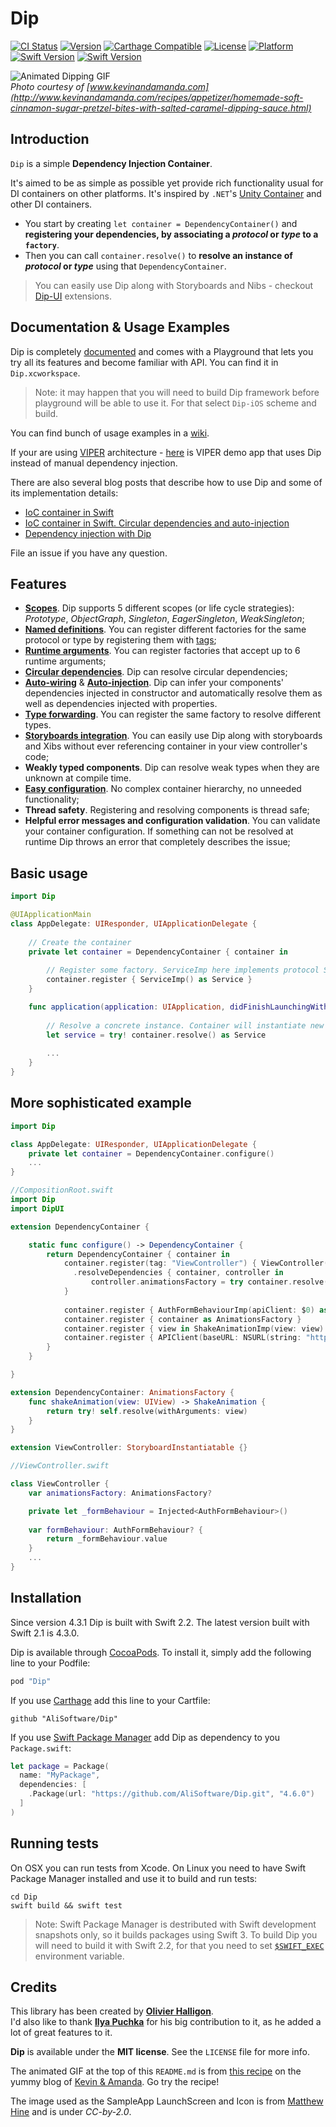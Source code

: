 # Dip

[![CI Status](https://travis-ci.org/AliSoftware/Dip.svg?branch=develop)](https://travis-ci.org/AliSoftware/Dip)
[![Version](https://img.shields.io/cocoapods/v/Dip.svg?style=flat)](http://cocoapods.org/pods/Dip)
[![Carthage Compatible](https://img.shields.io/badge/Carthage-compatible-4BC51D.svg?style=flat)](https://github.com/Carthage/Carthage)
[![License](https://img.shields.io/cocoapods/l/Dip.svg?style=flat)](http://cocoapods.org/pods/Dip)
[![Platform](https://img.shields.io/cocoapods/p/Dip.svg?style=flat)](http://cocoapods.org/pods/Dip)
[![Swift Version](https://img.shields.io/badge/Linux-compatible-4BC51D.svg?style=flat)](https://developer.apple.com/swift)
[![Swift Version](https://img.shields.io/badge/Swift-2.2-F16D39.svg?style=flat)](https://developer.apple.com/swift)

![Animated Dipping GIF](cinnamon-pretzels-caramel-dipping.gif)  
_Photo courtesy of [www.kevinandamanda.com](http://www.kevinandamanda.com/recipes/appetizer/homemade-soft-cinnamon-sugar-pretzel-bites-with-salted-caramel-dipping-sauce.html)_

## Introduction

`Dip` is a simple **Dependency Injection Container**.

It's aimed to be as simple as possible yet provide rich functionality usual for DI containers on other platforms. It's inspired by `.NET`'s [Unity Container](https://msdn.microsoft.com/library/ff647202.aspx) and other DI containers.

* You start by creating `let container = DependencyContainer()` and **registering your dependencies, by associating a _protocol_ or _type_ to a `factory`**.
* Then you can call `container.resolve()` to **resolve an instance of _protocol_ or _type_** using that `DependencyContainer`.

> You can easily use Dip along with Storyboards and Nibs - checkout [Dip-UI](https://github.com/AliSoftware/Dip-UI) extensions. 

## Documentation & Usage Examples

Dip is completely [documented](http://cocoadocs.org/docsets/Dip/4.6.0/) and comes with a Playground that lets you try all its features and become familiar with API. You can find it in `Dip.xcworkspace`.

> Note: it may happen that you will need to build Dip framework before playground will be able to use it. For that select `Dip-iOS` scheme and build.

You can find bunch of usage examples in a [wiki](../../wiki). 

If your are using [VIPER](https://www.objc.io/issues/13-architecture/viper/) architecture - [here](https://github.com/ilyapuchka/VIPER-SWIFT) is VIPER demo app that uses Dip instead of manual dependency injection.

There are also several blog posts that describe how to use Dip and some of its implementation details:

- [IoC container in Swift](http://ilya.puchka.me/ioc-container-in-swift/)
- [IoC container in Swift. Circular dependencies and auto-injection](http://ilya.puchka.me/ioc-container-in-swift-circular-dependencies-and-auto-injection/)
- [Dependency injection with Dip](http://ilya.puchka.me/dependency-injecinjection-with-dip/)

File an issue if you have any question.


## Features

- **[Scopes](../../wiki/scopes)**. Dip supports 5 different scopes (or life cycle strategies): _Prototype_, _ObjectGraph_, _Singleton_, _EagerSingleton_, _WeakSingleton_;
- **[Named definitions](../../wiki/named-definitions)**. You can register different factories for the same protocol or type by registering them with [tags]();
- **[Runtime arguments](../../wiki/runtime-arguments)**. You can register factories that accept up to 6 runtime arguments;
- **[Circular dependencies](../../wiki/circular-dependencies)**. Dip can resolve circular dependencies;
- **[Auto-wiring](../../wiki/auto-wiring)** & **[Auto-injection](../../wiki/auto-injection)**. Dip can infer your components' dependencies injected in constructor and automatically resolve them as well as dependencies injected with properties.
- **[Type forwarding](../../wiki/type-forwarding)**. You can register the same factory to resolve different types.
- **[Storyboards integration](../../wiki/storyboards-integration)**. You can easily use Dip along with storyboards and Xibs without ever referencing container in your view controller's code;
- **Weakly typed components**. Dip can resolve weak types when they are unknown at compile time.
- **[Easy configuration](../../wiki/configuration)**. No complex container hierarchy, no unneeded functionality;
- **Thread safety**. Registering and resolving components is thread safe;
- **Helpful error messages and configuration validation**. You can validate your container configuration. If something can not be resolved at runtime Dip throws an error that completely describes the issue;

## Basic usage

```swift
import Dip

@UIApplicationMain
class AppDelegate: UIResponder, UIApplicationDelegate {
    
    // Create the container
    private let container = DependencyContainer { container in
    
        // Register some factory. ServiceImp here implements protocol Service
        container.register { ServiceImp() as Service }
    }

    func application(application: UIApplication, didFinishLaunchingWithOptions launchOptions: [NSObject: AnyObject]?) -> Bool { 
        
        // Resolve a concrete instance. Container will instantiate new instance of ServiceImp
        let service = try! container.resolve() as Service
    
        ...
    }
}

```

## More sophisticated example

```swift
import Dip

class AppDelegate: UIResponder, UIApplicationDelegate {
	private let container = DependencyContainer.configure()
	...
}

//CompositionRoot.swift
import Dip
import DipUI

extension DependencyContainer {

	static func configure() -> DependencyContainer {
		return DependencyContainer { container in 
			container.register(tag: "ViewController") { ViewController() }
			  .resolveDependencies { container, controller in
				  controller.animationsFactory = try container.resolve() as AnimatonsFactory
			}
    
			container.register { AuthFormBehaviourImp(apiClient: $0) as AuthFormBehaviour }
			container.register { container as AnimationsFactory }
			container.register { view in ShakeAnimationImp(view: view) as ShakeAnimation }
			container.register { APIClient(baseURL: NSURL(string: "http://localhost:2368")!) as ApiClient }
		}
	}

}

extension DependencyContainer: AnimationsFactory { 
    func shakeAnimation(view: UIView) -> ShakeAnimation {
        return try! self.resolve(withArguments: view)
    }
}

extension ViewController: StoryboardInstantiatable {}

//ViewController.swift

class ViewController {
    var animationsFactory: AnimationsFactory?

    private let _formBehaviour = Injected<AuthFormBehaviour>()
    
    var formBehaviour: AuthFormBehaviour? {
        return _formBehaviour.value
    }
	...
}

```

## Installation

Since version 4.3.1 Dip is built with Swift 2.2. The latest version built with Swift 2.1 is 4.3.0.

Dip is available through [CocoaPods](http://cocoapods.org). To install
it, simply add the following line to your Podfile:

```ruby
pod "Dip"
```

If you use [Carthage](https://github.com/Carthage/Carthage) add this line to your Cartfile:

```
github "AliSoftware/Dip"
```

If you use [Swift Package Manager](https://swift.org/package-manager/) add Dip as dependency to you `Package.swift`:

```swift
let package = Package(
  name: "MyPackage",
  dependencies: [
    .Package(url: "https://github.com/AliSoftware/Dip.git", "4.6.0")
  ]
)
```

## Running tests

On OSX you can run tests from Xcode. On Linux you need to have Swift Package Manager installed and use it to build and run tests:

```
cd Dip
swift build && swift test
```

> Note: Swift Package Manager is destributed with Swift development snapshots only, so it builds packages using Swift 3. To build Dip you will need to build it with Swift 2.2, for that you need to set [`$SWIFT_EXEC`](https://github.com/apple/swift-package-manager#choosing-swift-version) environment variable.

## Credits

This library has been created by [**Olivier Halligon**](olivier@halligon.net).  
I'd also like to thank [**Ilya Puchka**](https://twitter.com/ilyapuchka) for his big contribution to it, as he added a lot of great features to it.

**Dip** is available under the **MIT license**. See the `LICENSE` file for more info.

The animated GIF at the top of this `README.md` is from [this recipe](http://www.kevinandamanda.com/recipes/appetizer/homemade-soft-cinnamon-sugar-pretzel-bites-with-salted-caramel-dipping-sauce.html) on the yummy blog of [Kevin & Amanda](http://www.kevinandamanda.com/recipes/). Go try the recipe!

The image used as the SampleApp LaunchScreen and Icon is from [Matthew Hine](https://commons.wikimedia.org/wiki/File:Chocolate_con_churros_-_San_Ginés,_Madrid.jpg) and is under _CC-by-2.0_.
